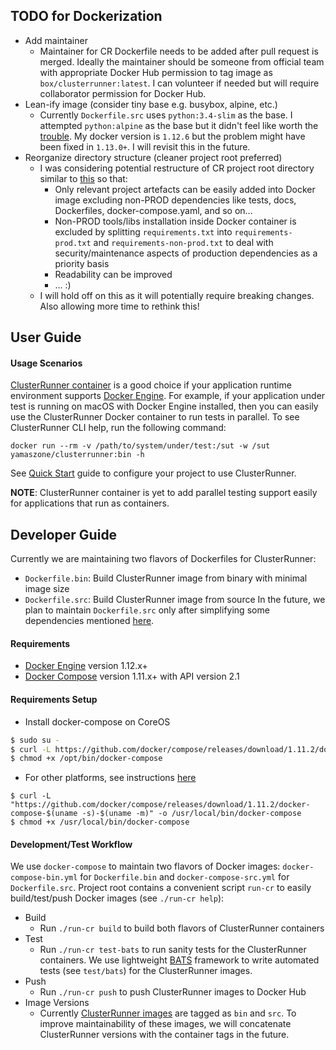 ## TODO for Dockerization
* Add maintainer
  - Maintainer for CR Dockerfile needs to be added after pull request is merged. Ideally the maintainer should be someone from official team with appropriate Docker Hub permission to tag image as `box/clusterrunner:latest`. I can volunteer if needed but will require collaborator permission for Docker Hub.
* Lean-ify image (consider tiny base e.g. busybox, alpine, etc.)
  - Currently `Dockerfile.src` uses `python:3.4-slim` as the base. I attempted `python:alpine` as the base but it didn't feel like worth the [trouble](https://github.com/docker/docker/issues/27940). My docker version is `1.12.6` but the problem might have been fixed in `1.13.0+`. I will revisit this in the future.
* Reorganize directory structure (cleaner project root preferred)
  - I was considering potential restructure of CR project root directory similar to [this](https://gist.github.com/yamaszone/6a4304069652a4a01ecdacdd4e7c7df1) so that:
    - Only relevant project artefacts can be easily added into Docker image excluding non-PROD dependencies like tests, docs, Dockerfiles, docker-compose.yaml, and so on...
    - Non-PROD tools/libs installation inside Docker container is excluded by splitting `requirements.txt` into `requirements-prod.txt` and `requirements-non-prod.txt` to deal with security/maintenance aspects of production dependencies as a priority basis 
    - Readability can be improved
    - ... :)
  - I will hold off on this as it will potentially require breaking changes. Also allowing more time to rethink this!

## User Guide
#### Usage Scenarios
[ClusterRunner container](https://hub.docker.com/r/yamaszone/clusterrunner/) is a good choice if your application runtime environment supports [Docker Engine](https://docs.docker.com/engine/installation/). For example, if your application under test is running on macOS with Docker Engine installed, then you can easily use the ClusterRunner Docker container to run tests in parallel. 
To see ClusterRunner CLI help, run the following command:

`docker run --rm -v /path/to/system/under/test:/sut -w /sut yamaszone/clusterrunner:bin -h`

See [Quick Start](http://www.clusterrunner.com/docs/quickstart/) guide to configure your project to use ClusterRunner.

**NOTE**: ClusterRunner container is yet to add parallel testing support easily for applications that run as containers.

## Developer Guide
Currently we are maintaining two flavors of Dockerfiles for ClusterRunner: 
* `Dockerfile.bin`: Build ClusterRunner image from binary with minimal image size
* `Dockerfile.src`: Build ClusterRunner image from source
In the future, we plan to maintain `Dockerfile.src` only after simplifying some dependencies mentioned [here](https://github.com/box/ClusterRunner/issues/328).

#### Requirements
* [Docker Engine](https://docs.docker.com/engine/installation/) version 1.12.x+
* [Docker Compose](https://docs.docker.com/compose/) version 1.11.x+ with API version 2.1

#### Requirements Setup
* Install docker-compose on CoreOS
```sh
$ sudo su -
$ curl -L https://github.com/docker/compose/releases/download/1.11.2/docker-compose-`uname -s`-`uname -m` > /opt/bin/docker-compose
$ chmod +x /opt/bin/docker-compose
```
* For other platforms, see instructions [here](https://docs.docker.com/compose/install/)
```
$ curl -L "https://github.com/docker/compose/releases/download/1.11.2/docker-compose-$(uname -s)-$(uname -m)" -o /usr/local/bin/docker-compose
$ chmod +x /usr/local/bin/docker-compose
```

#### Development/Test Workflow
We use `docker-compose` to maintain two flavors of Docker images: `docker-compose-bin.yml` for `Dockerfile.bin` and `docker-compose-src.yml` for `Dockerfile.src`. Project root contains a convenient script `run-cr` to easily build/test/push Docker images (see `./run-cr help`):
* Build
  - Run `./run-cr build` to build both flavors of ClusterRunner containers
* Test
  - Run `./run-cr test-bats` to run sanity tests for the ClusterRunner containers. We use lightweight [BATS](https://github.com/sstephenson/bats) framework to write automated tests (see `test/bats`) for the ClusterRunner images.
* Push
  - Run `./run-cr push` to push ClusterRunner images to Docker Hub
* Image Versions
  - Currently [ClusterRunner images](https://hub.docker.com/r/yamaszone/clusterrunner/tags/) are tagged as `bin` and `src`. To improve maintainability of these images, we will concatenate ClusterRunner versions with the container tags in the future.
